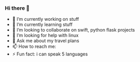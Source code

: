 ### Hi there 👋


- 🔭 I’m currently working on stuff
- 🌱 I’m currently learning stuff
- 👯 I’m looking to collaborate on swift, python flask projects
- 🤔 I’m looking for help with linux
- 💬 Ask me about my travel plans
- 📫 How to reach me:
- ⚡ Fun fact: i can speak 5 languages

